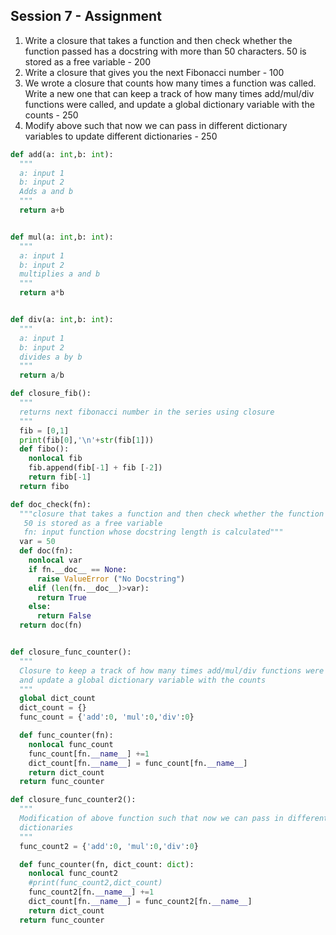 ## Session 7 - Assignment

1. Write a closure that takes a function and then check whether the function passed has a docstring with more than 50 characters. 50 is stored as a free variable - 200
2. Write a closure that gives you the next Fibonacci number - 100
3. We wrote a closure that counts how many times a function was called. Write a new one that can keep a track of how many times add/mul/div functions were called, and update a global dictionary variable with the counts - 250
4. Modify above such that now we can pass in different dictionary variables to update different dictionaries - 250

```python
def add(a: int,b: int):
  """
  a: input 1
  b: input 2
  Adds a and b
  """
  return a+b


def mul(a: int,b: int):
  """
  a: input 1
  b: input 2
  multiplies a and b
  """
  return a*b


def div(a: int,b: int):
  """
  a: input 1
  b: input 2
  divides a by b
  """
  return a/b
```

```python
def closure_fib():
  """
  returns next fibonacci number in the series using closure
  """
  fib = [0,1]
  print(fib[0],'\n'+str(fib[1]))
  def fibo():
    nonlocal fib
    fib.append(fib[-1] + fib [-2])
    return fib[-1]
  return fibo
```

```python
def doc_check(fn):
  """closure that takes a function and then check whether the function passed has a docstring with more than 50 characters.
   50 is stored as a free variable
   fn: input function whose docstring length is calculated"""
  var = 50
  def doc(fn):
    nonlocal var
    if fn.__doc__ == None:
      raise ValueError ("No Docstring")
    elif (len(fn.__doc__)>var):
      return True
    else:
      return False
  return doc(fn)
```
```python

def closure_func_counter():
  """
  Closure to keep a track of how many times add/mul/div functions were called,
  and update a global dictionary variable with the counts
  """
  global dict_count
  dict_count = {}
  func_count = {'add':0, 'mul':0,'div':0}

  def func_counter(fn):
    nonlocal func_count
    func_count[fn.__name__] +=1
    dict_count[fn.__name__] = func_count[fn.__name__]
    return dict_count
  return func_counter
```



```python
def closure_func_counter2():
  """
  Modification of above function such that now we can pass in different dictionary variables to update different
  dictionaries
  """
  func_count2 = {'add':0, 'mul':0,'div':0}

  def func_counter(fn, dict_count: dict):
    nonlocal func_count2
    #print(func_count2,dict_count)
    func_count2[fn.__name__] +=1
    dict_count[fn.__name__] = func_count2[fn.__name__]
    return dict_count
  return func_counter
```